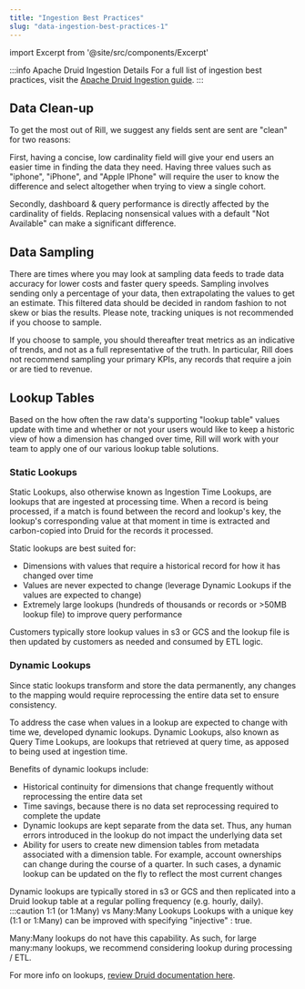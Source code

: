 ```yaml
---
title: "Ingestion Best Practices"
slug: "data-ingestion-best-practices-1"
---
```

import Excerpt from '@site/src/components/Excerpt'

<Excerpt />

:::info Apache Druid Ingestion Details
For a full list of ingestion best practices, visit the [Apache Druid Ingestion guide](https://druid.apache.org/docs/latest/ingestion/index.html).
:::

## Data Clean-up

To get the most out of Rill, we suggest any fields sent are sent are "clean" for two reasons:

First, having a concise, low cardinality field will give your end users an easier time in finding the data they need. Having three values such as "iphone", "iPhone", and "Apple IPhone" will require the user to know the difference and select altogether when trying to view a single cohort. 

Secondly, dashboard & query performance is directly affected by the cardinality of fields. Replacing nonsensical values with a default "Not Available" can make a significant difference.
## Data Sampling

There are times where you may look at sampling data feeds to trade data accuracy for lower costs and faster query speeds. Sampling involves sending only a percentage of your data, then extrapolating the values to get an estimate. This filtered data should be decided in random fashion to not skew or bias the results. Please note, tracking uniques is not recommended if you choose to sample.

If you choose to sample, you should thereafter treat metrics as an indicative of trends, and not as a full representative of the truth. In particular, Rill does not recommend sampling your primary KPIs, any records that require a join or are tied to revenue.
## Lookup Tables

Based on the how often the raw data's supporting "lookup table" values update with time and whether or not your users would like to keep a historic view of how a dimension has changed over time, Rill will work with your team to apply one of our various lookup table solutions.

### Static Lookups
Static Lookups, also otherwise known as Ingestion Time Lookups, are lookups that are ingested at processing time. When a record is being processed, if a match is found between the record and lookup's key, the lookup's corresponding value at that moment in time is extracted and carbon-copied into Druid for the records it processed.

Static lookups are best suited for:
  * Dimensions with values that require a historical record for how it has changed over time
  * Values are never expected to change (leverage Dynamic Lookups if the values are expected to change)
  * Extremely large lookups (hundreds of thousands or records or >50MB lookup file) to improve query performance 

Customers typically store lookup values in s3 or GCS and the lookup file is then updated by customers as needed and consumed by ETL logic.

### Dynamic Lookups
Since static lookups transform and store the data permanently, any changes to the mapping would require reprocessing the entire data set to ensure consistency.

To address the case when values in a lookup are expected to change with time we, developed dynamic lookups. Dynamic Lookups, also known as Query Time Lookups, are lookups that retrieved at query time, as apposed to being used at ingestion time.

Benefits of dynamic lookups include:
  * Historical continuity for dimensions that change frequently without reprocessing the entire data set
  * Time savings, because there is no data set reprocessing required to complete the update
  * Dynamic lookups are kept separate from the data set. Thus, any human errors introduced in the lookup do not impact the underlying data set
  * Ability for users to create new dimension tables from metadata associated with a dimension table. For example, account ownerships can change during the course of a quarter. In such cases, a dynamic lookup can be updated on the fly to reflect the most current changes

Dynamic lookups are typically stored in s3 or GCS and then replicated into a Druid lookup table at a regular polling frequency (e.g. hourly, daily).
:::caution 1:1 (or 1:Many) vs Many:Many Lookups
Lookups with a unique key (1:1 or 1:Many) can be improved with specifying "injective" : true.

Many:Many lookups do not have this capability. As such, for large many:many lookups, we recommend considering lookup during processing / ETL.

For more info on lookups, [review Druid documentation here](https://druid.apache.org/docs/latest/querying/lookups.html).